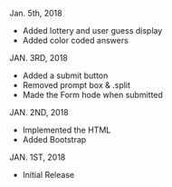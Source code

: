 Jan. 5th, 2018
- Added lottery and user guess display
- Added color coded answers

JAN. 3RD, 2018
- Added a submit button
- Removed prompt box & .split 
- Made the Form hode when submitted

JAN. 2ND, 2018
- Implemented the HTML
- Added Bootstrap

JAN. 1ST, 2018
- Initial Release
